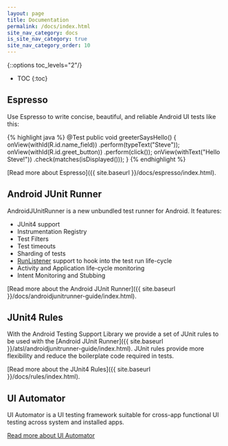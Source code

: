 ```yaml
---
layout: page
title: Documentation
permalink: /docs/index.html
site_nav_category: docs
is_site_nav_category: true
site_nav_category_order: 10
---
```

{::options toc_levels="2"/}

* TOC
{:toc}

## Espresso

Use Espresso to write concise, beautiful, and reliable Android UI tests like this:

{% highlight java %}
@Test
public void greeterSaysHello() {
  onView(withId(R.id.name_field))
    .perform(typeText("Steve"));
  onView(withId(R.id.greet_button))
    .perform(click());
  onView(withText("Hello Steve!"))
    .check(matches(isDisplayed()));
}
{% endhighlight %}

[Read more about Espresso]({{ site.baseurl }}/docs/espresso/index.html).

## Android JUnit Runner

AndroidJUnitRunner is a new unbundled test runner for Android. It features:

  * JUnit4 support
  * Instrumentation Registry
  * Test Filters
  * Test timeouts
  * Sharding of tests
  * [RunListener](http://junit.sourceforge.net/javadoc/org/junit/runner/notification/RunListener.html) support to hook into the test run life-cycle
  * Activity and Application life-cycle monitoring
  * Intent Monitoring and Stubbing

[Read more about the Android JUnit Runner]({{ site.baseurl }}/docs/androidjunitrunner-guide/index.html).

## JUnit4 Rules

With the Android Testing Support Library we provide a set of JUnit rules to be used with the [Android JUnit Runner]({{ site.baseurl }}/atsl/androidjunitrunner-guide/index.html). JUnit rules provide more flexibility and reduce the boilerplate code required in tests.

[Read more about the JUnit4 Rules]({{ site.baseurl }}/docs/rules/index.html).

## UI Automator

UI Automator is a UI testing framework suitable for cross-app functional UI testing across system and installed apps.

[Read more about UI Automator](https://developer.android.com/training/testing/ui-testing/uiautomator-testing.html)
